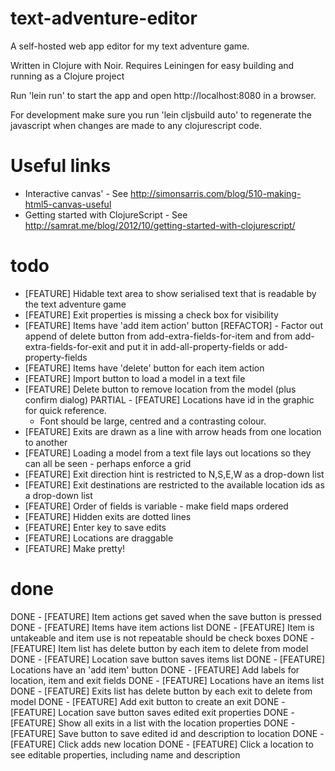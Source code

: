 text-adventure-editor
=====================

A self-hosted web app editor for my text adventure game.

Written in Clojure with Noir. Requires Leiningen for easy building and running as a Clojure project

Run 'lein run' to start the app and open http://localhost:8080 in a browser.

For development make sure you run 'lein cljsbuild auto' to regenerate the javascript when 
changes are made to any clojurescript code.

Useful links
============

- Interactive canvas' - See http://simonsarris.com/blog/510-making-html5-canvas-useful
- Getting started with ClojureScript - See http://samrat.me/blog/2012/10/getting-started-with-clojurescript/

todo
====

- [FEATURE] Hidable text area to show serialised text that is readable by the text adventure game
- [FEATURE] Exit properties is missing a check box for visibility
- [FEATURE] Items have 'add item action' button
[REFACTOR] - Factor out append of delete button from add-extra-fields-for-item 
 and from add-extra-fields-for-exit and put it in add-all-property-fields or add-property-fields
- [FEATURE] Items have 'delete' button for each item action
- [FEATURE] Import button to load a model in a text file
- [FEATURE] Delete button to remove location from the model (plus confirm dialog)
PARTIAL - [FEATURE] Locations have id in the graphic for quick reference.
  - Font should be large, centred and a contrasting colour.
- [FEATURE] Exits are drawn as a line with arrow heads from one location to another
- [FEATURE] Loading a model from a text file lays out locations so they can all be seen - perhaps enforce a grid
- [FEATURE] Exit direction hint is restricted to N,S,E,W as a drop-down list
- [FEATURE] Exit destinations are restricted to the available location ids as a drop-down list
- [FEATURE] Order of fields is variable - make field maps ordered
- [FEATURE] Hidden exits are dotted lines
- [FEATURE] Enter key to save edits
- [FEATURE] Locations are draggable 
- [FEATURE] Make pretty!

done
====

DONE - [FEATURE] Item actions get saved when the save button is pressed
DONE - [FEATURE] Items have item actions list
DONE - [FEATURE] Item is untakeable and item use is not repeatable should be check boxes
DONE - [FEATURE] Item list has delete button by each item to delete from model
DONE - [FEATURE] Location save button saves items list
DONE - [FEATURE] Locations have an 'add item' button
DONE - [FEATURE] Add labels for location, item and exit fields
DONE - [FEATURE] Locations have an items list
DONE - [FEATURE] Exits list has delete button by each exit to delete from model
DONE - [FEATURE] Add exit button to create an exit
DONE - [FEATURE] Location save button saves edited exit properties
DONE - [FEATURE] Show all exits in a list with the location properties
DONE - [FEATURE] Save button to save edited id and description to location
DONE - [FEATURE] Click adds new location
DONE - [FEATURE] Click a location to see editable properties, including name and description
